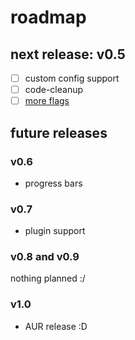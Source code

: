 # roadmap

## next release: v0.5
- [ ] custom config support
- [ ] code-cleanup
- [ ] [more flags](https://github.com/sparkhere-sys/wahoo/issues/1)

## future releases
### v0.6
- progress bars

### v0.7
- plugin support

### v0.8 and v0.9
nothing planned :/

### v1.0
- AUR release :D
